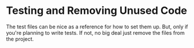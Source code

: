 # Testing and Removing Unused Code

The test files can be nice as a reference for how to set them up.
But, only if you're planning to write tests.
If not, no big deal just remove the files from the project.
